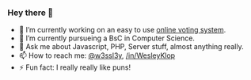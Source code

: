 ### Hey there 👋

-   🔭 I’m currently working on an easy to use [online voting system](https://github.com/WesleyKlop/vote-system).
-   🌱 I’m currently pursueing a BsC in Computer Science.
-   💬 Ask me about Javascript, PHP, Server stuff, almost anything really.
-   📫 How to reach me: [@w3ssl3y](https://twitter.com/w3ssl3y), [/in/WesleyKlop](https://linkedin.com/in/WesleyKlop)
-   ⚡ Fun fact: I really really like puns!
